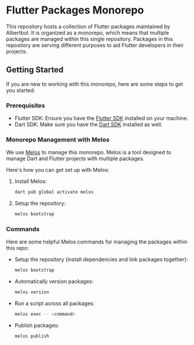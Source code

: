# Flutter Packages Monorepo

This repository hosts a collection of Flutter packages maintained by Albertbol. It is organized as a monorepo, which means that multiple packages are managed within this single repository. Packages in this repository are serving different purposes to aid Flutter developers in their projects.

## Getting Started

If you are new to working with this monorepo, here are some steps to get you started:

### Prerequisites

- Flutter SDK: Ensure you have the [Flutter SDK](https://flutter.dev/docs/get-started/install) installed on your machine.
- Dart SDK: Make sure you have the [Dart SDK](https://dart.dev/get-dart) installed as well.

### Monorepo Management with Melos

We use [Melos](https://github.com/invertase/melos) to manage this monorepo. Melos is a tool designed to manage Dart and Flutter projects with multiple packages.

Here's how you can get set up with Melos:

1. Install Melos:
    ```bash
    dart pub global activate melos
    ```

2. Setup the repository:
    ```bash
    melos bootstrap
    ```

### Commands

Here are some helpful Melos commands for managing the packages within this repo:

- Setup the repository (install dependencies and link packages together):
    ```bash
    melos bootstrap
    ```

- Automatically version packages:
    ```bash
    melos version
    ```

- Run a script across all packages:
    ```bash
    melos exec -- <command>
    ```

- Publish packages:
    ```bash
    melos publish
    ```

